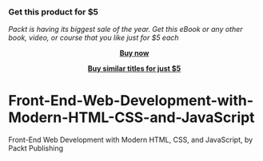 
### Get this product for $5

<i>Packt is having its biggest sale of the year. Get this eBook or any other book, video, or course that you like just for $5 each</i>


<b><p align='center'>[Buy now](https://packt.link/9781804618172)</p></b>


<b><p align='center'>[Buy similar titles for just $5](https://subscription.packtpub.com/search)</p></b>


# Front-End-Web-Development-with-Modern-HTML-CSS-and-JavaScript
Front-End Web Development with Modern HTML, CSS, and JavaScript, by Packt Publishing
